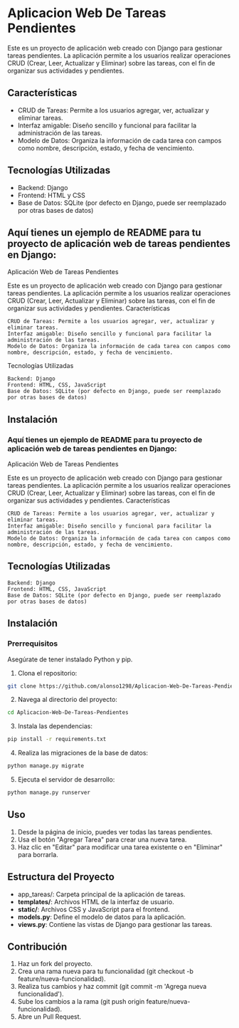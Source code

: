 # Aplicacion Web De Tareas Pendientes

Este es un proyecto de aplicación web creado con Django para gestionar tareas pendientes. La aplicación permite a los usuarios realizar operaciones CRUD (Crear, Leer, Actualizar y Eliminar) sobre las tareas, con el fin de organizar sus actividades y pendientes.

## Características

- CRUD de Tareas: Permite a los usuarios agregar, ver, actualizar y eliminar tareas.
- Interfaz amigable: Diseño sencillo y funcional para facilitar la administración de las tareas.
- Modelo de Datos: Organiza la información de cada tarea con campos como nombre, descripción, estado, y fecha de vencimiento.

## Tecnologías Utilizadas

- Backend: Django
- Frontend: HTML y CSS
- Base de Datos: SQLite (por defecto en Django, puede ser reemplazado por otras bases de datos)

## Aquí tienes un ejemplo de README para tu proyecto de aplicación web de tareas pendientes en Django:
Aplicación Web de Tareas Pendientes

Este es un proyecto de aplicación web creado con Django para gestionar tareas pendientes. La aplicación permite a los usuarios realizar operaciones CRUD (Crear, Leer, Actualizar y Eliminar) sobre las tareas, con el fin de organizar sus actividades y pendientes.
Características

    CRUD de Tareas: Permite a los usuarios agregar, ver, actualizar y eliminar tareas.
    Interfaz amigable: Diseño sencillo y funcional para facilitar la administración de las tareas.
    Modelo de Datos: Organiza la información de cada tarea con campos como nombre, descripción, estado, y fecha de vencimiento.

Tecnologías Utilizadas

    Backend: Django
    Frontend: HTML, CSS, JavaScript
    Base de Datos: SQLite (por defecto en Django, puede ser reemplazado por otras bases de datos)

## Instalación
### Aquí tienes un ejemplo de README para tu proyecto de aplicación web de tareas pendientes en Django:
Aplicación Web de Tareas Pendientes

Este es un proyecto de aplicación web creado con Django para gestionar tareas pendientes. La aplicación permite a los usuarios realizar operaciones CRUD (Crear, Leer, Actualizar y Eliminar) sobre las tareas, con el fin de organizar sus actividades y pendientes.
Características

    CRUD de Tareas: Permite a los usuarios agregar, ver, actualizar y eliminar tareas.
    Interfaz amigable: Diseño sencillo y funcional para facilitar la administración de las tareas.
    Modelo de Datos: Organiza la información de cada tarea con campos como nombre, descripción, estado, y fecha de vencimiento.

## Tecnologías Utilizadas

    Backend: Django
    Frontend: HTML, CSS, JavaScript
    Base de Datos: SQLite (por defecto en Django, puede ser reemplazado por otras bases de datos)

## Instalación
### Prerrequisitos
Asegúrate de tener instalado Python y pip.
1. Clona el repositorio:
```bash
git clone https://github.com/alonso1298/Aplicacion-Web-De-Tareas-Pendientes.git
```
2. Navega al directorio del proyecto:
```bash 
cd Aplicacion-Web-De-Tareas-Pendientes
```

3. Instala las dependencias:
```bash 
pip install -r requirements.txt
```

4. Realiza las migraciones de la base de datos:
```bash 
python manage.py migrate
```

5. Ejecuta el servidor de desarrollo:
```bash 
python manage.py runserver
```

## Uso
1. Desde la página de inicio, puedes ver todas las tareas pendientes.
2. Usa el botón "Agregar Tarea" para crear una nueva tarea.
3. Haz clic en "Editar" para modificar una tarea existente o en "Eliminar" para borrarla.

## Estructura del Proyecto
- app_tareas/: Carpeta principal de la aplicación de tareas.
- **templates/**: Archivos HTML de la interfaz de usuario.
- **static/**: Archivos CSS y JavaScript para el frontend.
- **models.py**: Define el modelo de datos para la aplicación.
- **views.py**: Contiene las vistas de Django para gestionar las tareas.

## Contribución

1. Haz un fork del proyecto.
2. Crea una rama nueva para tu funcionalidad (git checkout -b feature/nueva-funcionalidad).
3. Realiza tus cambios y haz commit (git commit -m 'Agrega nueva funcionalidad').
4. Sube los cambios a la rama (git push origin feature/nueva-funcionalidad).
5. Abre un Pull Request.